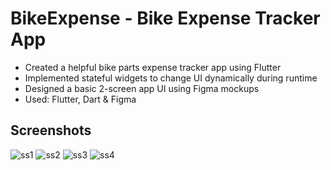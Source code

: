 # BikeExpense - Bike Expense Tracker App
* Created a helpful bike parts expense tracker app using Flutter
* Implemented stateful widgets to change UI dynamically during runtime
* Designed a basic 2-screen app UI using Figma mockups
* Used: Flutter, Dart & Figma
## Screenshots
![ss1](https://github.com/jiroldev/bike-expense-tracker-app/assets/132939427/fa24093e-7330-4606-92f1-752716422f68)
![ss2](https://github.com/jiroldev/bike-expense-tracker-app/assets/132939427/c271652e-58ed-4696-8536-d2b530bb3f4a)
![ss3](https://github.com/jiroldev/bike-expense-tracker-app/assets/132939427/73504d44-4de9-4f71-8c25-2d692610b9ec)
![ss4](https://github.com/jiroldev/bike-expense-tracker-app/assets/132939427/e62c37de-f08b-46a8-9193-1954e2613920)




